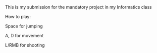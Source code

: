 This is my submission for the mandatory project in my Informatics class


How to play:

Space for jumping

A, D for movement

L/RMB for shooting
